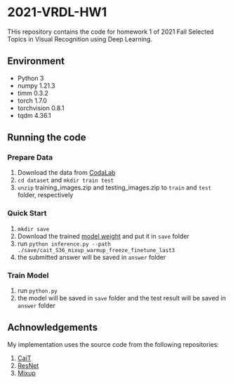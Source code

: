 # 2021-VRDL-HW1

THis repository contains the code for homework 1 of 2021 Fall Selected Topics in Visual Recognition using Deep Learning.

## Environment
- Python 3
- numpy 1.21.3
- timm 0.3.2
- torch 1.7.0
- torchvision 0.8.1
- tqdm 4.36.1

## Running the code
### Prepare Data
1. Download the data from [CodaLab](https://competitions.codalab.org/competitions/35668#participate)
2. `cd dataset` and `mkdir train test`
3. `unzip` training_images.zip and testing_images.zip to `train` and `test` folder, respectively

### Quick Start
1. `mkdir save`
2. Download the trained [model weight](https://drive.google.com/file/d/1oGRoMpXBeHJ_aaHL4JJLLQ27cS7SAdSK/view?usp=sharing) and put it in `save` folder
3. run `python inference.py --path ./save/cait_S36_mixup_warmup_freeze_finetune_last3`
4. the submitted answer will be saved in `answer` folder

### Train Model 
1. run `python.py` 
2. the model will be saved in `save` folder and the test result will be saved in `answer` folder

## Achnowledgements
My implementation uses the source code from the following repositories:
1. [CaiT](https://github.com/facebookresearch/deit)
2. [ResNet](https://github.com/pytorch/vision/blob/master/torchvision/models/resnet.py)
3. [Mixup](https://github.com/facebookresearch/mixup-cifar10)

